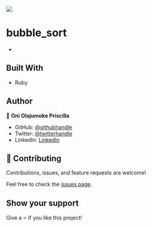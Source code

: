 ![](https://img.shields.io/badge/Microverse-blueviolet)

# bubble_sort
- 

## Built With

- Ruby


## Author

👤 **Oni Olajumoke Priscilla**

- GitHub: [@githubhandle](https://github.com/prolajumokeoni)
- Twitter: [@twitterhandle](https://twitter.com/prolajumokeoni)
- LinkedIn: [LinkedIn](https://www.linkedin.com/in/olajumoke-priscilla-oni-44a48b162/)


## 🤝 Contributing

Contributions, issues, and feature requests are welcome!

Feel free to check the [issues page](https://github.com/prolajumokeoni/bubble_sort/issues).

## Show your support

Give a ⭐️ if you like this project!